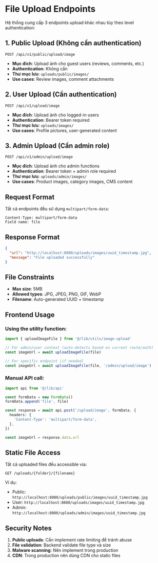 # File Upload Endpoints

Hệ thống cung cấp 3 endpoints upload khác nhau tùy theo level authentication:

## 1. Public Upload (Không cần authentication)
```
POST /api/v1/public/upload/image
```
- **Mục đích**: Upload ảnh cho guest users (reviews, comments, etc.)
- **Authentication**: Không cần
- **Thư mục lưu**: `uploads/public/images/`
- **Use cases**: Review images, comment attachments

## 2. User Upload (Cần authentication)
```
POST /api/v1/upload/image
```
- **Mục đích**: Upload ảnh cho logged-in users
- **Authentication**: Bearer token required
- **Thư mục lưu**: `uploads/images/`
- **Use cases**: Profile pictures, user-generated content

## 3. Admin Upload (Cần admin role)
```
POST /api/v1/admin/upload/image
```
- **Mục đích**: Upload ảnh cho admin functions
- **Authentication**: Bearer token + admin role required  
- **Thư mục lưu**: `uploads/admin/images/`
- **Use cases**: Product images, category images, CMS content

## Request Format
Tất cả endpoints đều sử dụng `multipart/form-data`:
```
Content-Type: multipart/form-data
Field name: file
```

## Response Format
```json
{
  "url": "http://localhost:8080/uploads/images/uuid_timestamp.jpg",
  "message": "File uploaded successfully"
}
```

## File Constraints
- **Max size**: 5MB
- **Allowed types**: JPG, JPEG, PNG, GIF, WebP
- **Filename**: Auto-generated UUID + timestamp

## Frontend Usage

### Using the utility function:
```typescript
import { uploadImageFile } from '@/lib/utils/image-upload'

// For admin/user context (auto-detects based on current route/auth)
const imageUrl = await uploadImageFile(file)

// For specific endpoint (if needed)
const imageUrl = await uploadImageFile(file, '/admin/upload/image')
```

### Manual API call:
```typescript
import api from '@/lib/api'

const formData = new FormData()
formData.append('file', file)

const response = await api.post('/upload/image', formData, {
  headers: {
    'Content-Type': 'multipart/form-data',
  },
})

const imageUrl = response.data.url
```

## Static File Access
Tất cả uploaded files đều accessible via:
```
GET /uploads/{folder}/{filename}
```

Ví dụ:
- Public: `http://localhost:8080/uploads/public/images/uuid_timestamp.jpg`
- User: `http://localhost:8080/uploads/images/uuid_timestamp.jpg`  
- Admin: `http://localhost:8080/uploads/admin/images/uuid_timestamp.jpg`

## Security Notes
1. **Public uploads**: Cần implement rate limiting để tránh abuse
2. **File validation**: Backend validate file type và size
3. **Malware scanning**: Nên implement trong production
4. **CDN**: Trong production nên dùng CDN cho static files
